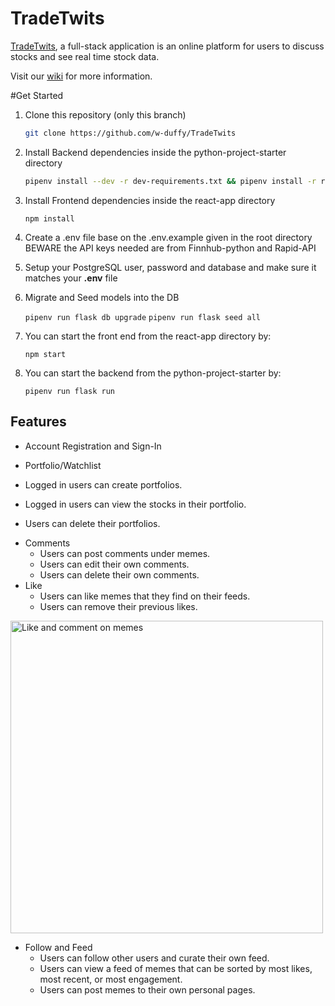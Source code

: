 # TradeTwits
[TradeTwits](http://tradetwits.herokuapp.com/), a full-stack application is an online platform for users to discuss stocks and see real time stock data.

Visit our [wiki](https://github.com/w-duffy/TradeTwits/wiki) for more information.

#Get Started

1. Clone this repository (only this branch)

   ```bash
   git clone https://github.com/w-duffy/TradeTwits
   ```

2. Install Backend dependencies inside the python-project-starter directory

      ```bash
      pipenv install --dev -r dev-requirements.txt && pipenv install -r requirements.txt     
      ```
3. Install Frontend dependencies inside the react-app directory

     ```npm install```


4. Create a .env file base on the .env.example given in the root directory BEWARE the API keys needed are from Finnhub-python and Rapid-API

5. Setup your PostgreSQL user, password and database and make sure it matches your **.env** file

6. Migrate and Seed models into the DB

     ```pipenv run flask db upgrade```
     ```pipenv run flask seed all```

7. You can start the front end from the react-app directory by:

     ```npm start```

8. You can start the backend from the python-project-starter by:

     ```pipenv run flask run```
     
## Features
 - Account Registration and Sign-In

 - Portfolio/Watchlist
* Logged in users can create portfolios.
* Logged in users can view the stocks in their portfolio.

* Users can delete their portfolios.

 - Comments
   - Users can post comments under memes.
   - Users can edit their own comments.
   - Users can delete their own comments.
 - Like
   - Users can like memes that they find on their feeds.
   - Users can remove their previous likes.

 <img src="./public/images/documentation/like-and-comment.gif" height=500 alt="Like and comment on memes">

 - Follow and Feed
   - Users can follow other users and curate their own feed.
   - Users can view a feed of memes that can be sorted by most likes, most recent, or most engagement.
   - Users can post memes to their own personal pages.

